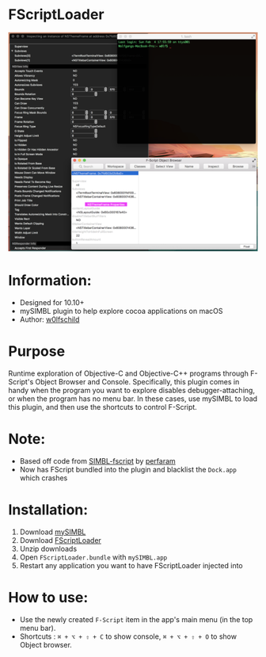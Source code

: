 # FScriptLoader

![preview](preview.png)

# Information:

- Designed for 10.10+
- mySIMBL plugin to help explore cocoa applications on macOS
- Author: [w0lfschild](https://github.com/w0lfschild)

# Purpose
Runtime exploration of Objective-C and Objective-C++ programs through F-Script's Object Browser and Console.
Specifically, this plugin comes in handy when the program you want to explore disables debugger-attaching, or when the program has no menu bar. In these cases, use mySIMBL to load this plugin, and then use the shortcuts to control F-Script.

# Note:

- Based off code from [SIMBL-fscript](https://github.com/perfaram/SIMBL-fscript) by [perfaram](https://github.com/perfaram)
- Now has FScript bundled into the plugin and blacklist the `Dock.app` which crashes

# Installation:

1. Download [mySIMBL](https://github.com/w0lfschild/app_updates/raw/master/mySIMBL/mySIMBL_master.zip)
2. Download [FScriptLoader](https://github.com/w0lfschild/FScriptLoader/raw/master/build/FScriptLoader.bundle.zip)
3. Unzip downloads
4. Open `FScriptLoader.bundle` with `mySIMBL.app`
5. Restart any application you want to have FScriptLoader injected into

# How to use:
* Use the newly created `F-Script` item in the app's main menu (in the top menu bar).
* Shortcuts : `⌘ + ⌥ + ⇧ + C` to show console, `⌘ + ⌥ + ⇧ + O` to show Object browser.
